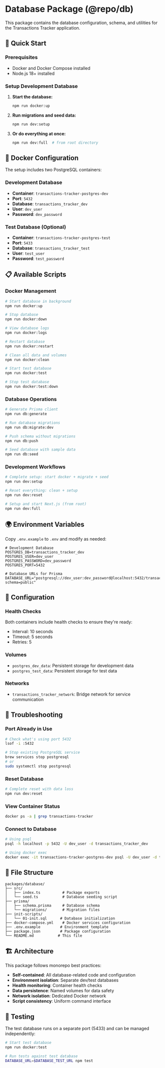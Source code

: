 # Database Package (@repo/db)

This package contains the database configuration, schema, and utilities for the Transactions Tracker application.

## 🚀 Quick Start

### Prerequisites
- Docker and Docker Compose installed
- Node.js 18+ installed

### Setup Development Database

1. **Start the database:**
   ```bash
   npm run docker:up
   ```

2. **Run migrations and seed data:**
   ```bash
   npm run dev:setup
   ```

3. **Or do everything at once:**
   ```bash
   npm run dev:full  # from root directory
   ```

## 🐳 Docker Configuration

The setup includes two PostgreSQL containers:

### Development Database
- **Container**: `transactions-tracker-postgres-dev`
- **Port**: `5432`
- **Database**: `transactions_tracker_dev`
- **User**: `dev_user`
- **Password**: `dev_password`

### Test Database (Optional)
- **Container**: `transactions-tracker-postgres-test`
- **Port**: `5433`
- **Database**: `transactions_tracker_test`
- **User**: `test_user`
- **Password**: `test_password`

## 📋 Available Scripts

### Docker Management
```bash
# Start database in background
npm run docker:up

# Stop database
npm run docker:down

# View database logs
npm run docker:logs

# Restart database
npm run docker:restart

# Clean all data and volumes
npm run docker:clean

# Start test database
npm run docker:test

# Stop test database
npm run docker:test:down
```

### Database Operations
```bash
# Generate Prisma client
npm run db:generate

# Run database migrations
npm run db:migrate:dev

# Push schema without migrations
npm run db:push

# Seed database with sample data
npm run db:seed
```

### Development Workflows
```bash
# Complete setup: start docker + migrate + seed
npm run dev:setup

# Reset everything: clean + setup
npm run dev:reset

# Setup and start Next.js (from root)
npm run dev:full
```

## 🌍 Environment Variables

Copy `.env.example` to `.env` and modify as needed:

```env
# Development Database
POSTGRES_DB=transactions_tracker_dev
POSTGRES_USER=dev_user
POSTGRES_PASSWORD=dev_password
POSTGRES_PORT=5432

# Database URLs for Prisma
DATABASE_URL="postgresql://dev_user:dev_password@localhost:5432/transactions_tracker_dev?schema=public"
```

## 🔧 Configuration

### Health Checks
Both containers include health checks to ensure they're ready:
- Interval: 10 seconds
- Timeout: 5 seconds
- Retries: 5

### Volumes
- `postgres_dev_data`: Persistent storage for development data
- `postgres_test_data`: Persistent storage for test data

### Networks
- `transactions_tracker_network`: Bridge network for service communication

## 🚫 Troubleshooting

### Port Already in Use
```bash
# Check what's using port 5432
lsof -i :5432

# Stop existing PostgreSQL service
brew services stop postgresql
# or
sudo systemctl stop postgresql
```

### Reset Database
```bash
# Complete reset with data loss
npm run dev:reset
```

### View Container Status
```bash
docker ps -a | grep transactions-tracker
```

### Connect to Database
```bash
# Using psql
psql -h localhost -p 5432 -U dev_user -d transactions_tracker_dev

# Using docker exec
docker exec -it transactions-tracker-postgres-dev psql -U dev_user -d transactions_tracker_dev
```

## 📁 File Structure

```
packages/database/
├── src/
│   ├── index.ts          # Package exports
│   └── seed.ts           # Database seeding script
├── prisma/
│   ├── schema.prisma     # Database schema
│   └── migrations/       # Migration files
├── init-scripts/
│   └── 01-init.sql      # Database initialization
├── docker-compose.yml    # Docker services configuration
├── .env.example         # Environment template
├── package.json         # Package configuration
└── README.md           # This file
```

## 🏗️ Architecture

This package follows monorepo best practices:

- **Self-contained**: All database-related code and configuration
- **Environment isolation**: Separate dev/test databases
- **Health monitoring**: Container health checks
- **Data persistence**: Named volumes for data safety
- **Network isolation**: Dedicated Docker network
- **Script consistency**: Uniform command interface

## 🧪 Testing

The test database runs on a separate port (5433) and can be managed independently:

```bash
# Start test database
npm run docker:test

# Run tests against test database
DATABASE_URL=$DATABASE_TEST_URL npm test
```